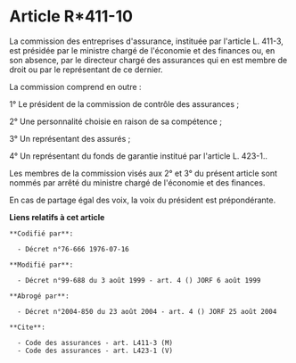 # Article R*411-10

La commission des entreprises d'assurance, instituée par l'article L. 411-3, est présidée par le ministre chargé de
l'économie et des finances ou, en son absence, par le directeur chargé des assurances qui en est membre de droit ou par le
représentant de ce dernier.

La commission comprend en outre :

1° Le président de la commission de contrôle des assurances ;

2° Une personnalité choisie en raison de sa compétence ;

3° Un représentant des assurés ;

4° Un représentant du fonds de garantie institué par l'article L. 423-1..

Les membres de la commission visés aux 2° et 3° du présent article sont nommés par arrêté du ministre chargé de l'économie et
des finances.

En cas de partage égal des voix, la voix du président est prépondérante.

**Liens relatifs à cet article**

	**Codifié par**:

	  - Décret n°76-666 1976-07-16

	**Modifié par**:

	  - Décret n°99-688 du 3 août 1999 - art. 4 () JORF 6 août 1999

	**Abrogé par**:

	  - Décret n°2004-850 du 23 août 2004 - art. 4 () JORF 25 août 2004

	**Cite**:

	  - Code des assurances - art. L411-3 (M)
	  - Code des assurances - art. L423-1 (V)
